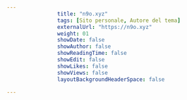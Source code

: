 ```yaml
---
                title: "n9o.xyz"
                tags: [Sito personale, Autore del tema]
                externalUrl: "https://n9o.xyz"
                weight: 01
                showDate: false
                showAuthor: false
                showReadingTime: false
                showEdit: false
                showLikes: false
                showViews: false
                layoutBackgroundHeaderSpace: false
                
---
```


